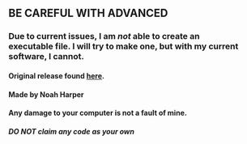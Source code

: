 ## BE CAREFUL WITH ADVANCED

### Due to current issues, I am *not* able to create an<br>executable file. I will try to make one, but with my current<br>software, I cannot.

#### Original release found [here](https://sites.google.com/view/noahsprojects).
#### Made by Noah Harper
#### Any damage to your computer is not a fault of mine.

##### ***DO NOT** claim any code as your own*
